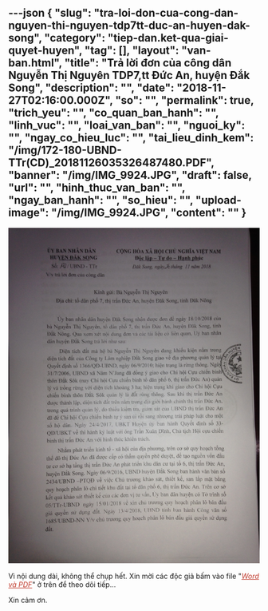 ---json
{
    "slug": "tra-loi-don-cua-cong-dan-nguyen-thi-nguyen-tdp7tt-duc-an-huyen-dak-song",
    "category": "tiep-dan.ket-qua-giai-quyet-huyen",
    "tag": [],
    "layout": "van-ban.html",
    "title": "Trả lời đơn của công dân Nguyễn Thị Nguyên TDP7,tt Đức An, huyện Đắk Song",
    "description": "",
    "date": "2018-11-27T02:16:00.000Z",
    "so": "",
    "permalink": true,
    "trich_yeu": "",
    "co_quan_ban_hanh": "",
    "linh_vuc": "",
    "loai_van_ban": "",
    "nguoi_ky": "",
    "ngay_co_hieu_luc": "",
    "tai_lieu_dinh_kem": "/img/172-180-UBND-TTr(CD)_20181126035326487480.PDF",
    "banner": "/img/IMG_9924.JPG",
    "draft": false,
    "url": "",
    "hinh_thuc_van_ban": "",
    "ngay_ban_hanh": "",
    "so_hieu": "",
    "upload-image": "/img/IMG_9924.JPG",
    "__content__": ""
}
---
<p><img alt="" src="/img/IMG_9924.JPG" /></p>

<p>V&igrave; nội dung d&agrave;i, kh&ocirc;ng thể chụp hết. Xin mời&nbsp;c&aacute;c độc giả bấm v&agrave;o file &quot;<span style="color:#c0392b"><em><u>Word v&agrave; PDF</u></em></span>&quot; ở tr&ecirc;n để theo d&otilde;i tiếp...</p>

<p>Xin cảm ơn.</p>
